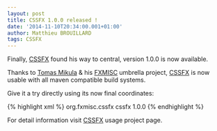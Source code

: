 ```yaml
---
layout: post
title: CSSFX 1.0.0 released !
date: '2014-11-10T20:34:00.001+01:00'
author: Matthieu BROUILLARD
tags: CSSFX 
---
```


Finally, [CSSFX](http://www.fxmisc.org/cssfx) found his way to central, version 1.0.0 is now available.

Thanks to [Tomas Mikula](https://github.com/TomasMikula) & his [FXMISC](http://www.fxmisc.org) umbrella project, [CSSFX](http://www.fxmisc.org/cssfx) is now usable with all maven compatible build systems.

Give it a try directly using its now final coordinates:

{% highlight xml %}
<dependency>
    <groupId>org.fxmisc.cssfx</groupId>
    <artifactId>cssfx</artifactId>
    <version>1.0.0</version>
</dependency>
{% endhighlight %}

For detail information visit [CSSFX](http://www.fxmisc.org/cssfx) usage project page.